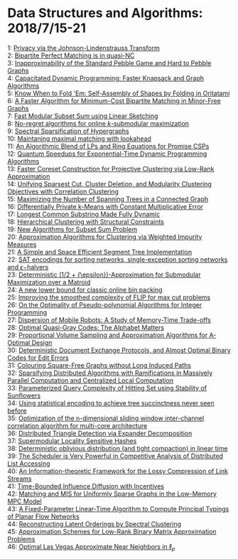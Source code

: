 # Data Structures and Algorithms: 2018/7/15-21  
1: [Privacy via the Johnson-Lindenstrauss Transform](https://doi.org/10.48550/arXiv.1204.2606)  
2: [Bipartite Perfect Matching is in quasi-NC](https://doi.org/10.48550/arXiv.1601.06319)  
3: [Inapproximability of the Standard Pebble Game and Hard to Pebble Graphs](https://doi.org/10.48550/arXiv.1707.06343)  
4: [Capacitated Dynamic Programming: Faster Knapsack and Graph Algorithms](https://doi.org/10.48550/arXiv.1802.06440)  
5: [Know When to Fold 'Em: Self-Assembly of Shapes by Folding in Oritatami](https://doi.org/10.48550/arXiv.1807.04682)  
6: [A Faster Algorithm for Minimum-Cost Bipartite Matching in Minor-Free  Graphs](https://doi.org/10.48550/arXiv.1807.04802)  
7: [Fast Modular Subset Sum using Linear Sketching](https://doi.org/10.48550/arXiv.1807.04825)  
8: [No-regret algorithms for online $k$-submodular maximization](https://doi.org/10.48550/arXiv.1807.04965)  
9: [Spectral Sparsification of Hypergraphs](https://doi.org/10.48550/arXiv.1807.04974)  
10: [Maintaning maximal matching with lookahead](https://doi.org/10.48550/arXiv.1807.05009)  
11: [An Algorithmic Blend of LPs and Ring Equations for Promise CSPs](https://doi.org/10.48550/arXiv.1807.05194)  
12: [Quantum Speedups for Exponential-Time Dynamic Programming Algorithms](https://doi.org/10.48550/arXiv.1807.05209)  
13: [Faster Coreset Construction for Projective Clustering via Low-Rank  Approximation](https://doi.org/10.48550/arXiv.1606.07992)  
14: [Unifying Sparsest Cut, Cluster Deletion, and Modularity Clustering  Objectives with Correlation Clustering](https://doi.org/10.48550/arXiv.1712.05825)  
15: [Maximizing the Number of Spanning Trees in a Connected Graph](https://doi.org/10.48550/arXiv.1804.02785)  
16: [Differentially Private k-Means with Constant Multiplicative Error](https://doi.org/10.48550/arXiv.1804.08001)  
17: [Longest Common Substring Made Fully Dynamic](https://doi.org/10.48550/arXiv.1804.08731)  
18: [Hierarchical Clustering with Structural Constraints](https://doi.org/10.48550/arXiv.1805.09476)  
19: [New Algorithms for Subset Sum Problem](https://doi.org/10.48550/arXiv.1807.02611)  
20: [Approximation Algorithms for Clustering via Weighted Impurity Measures](https://doi.org/10.48550/arXiv.1807.05241)  
21: [A Simple and Space Efficient Segment Tree Implementation](https://doi.org/10.48550/arXiv.1807.05356)  
22: [SAT encodings for sorting networks, single-exception sorting networks  and $\epsilon-$halvers](https://doi.org/10.48550/arXiv.1807.05377)  
23: [Deterministic (1/2 + {\epsilon})-Approximation for Submodular  Maximization over a Matroid](https://doi.org/10.48550/arXiv.1807.05532)  
24: [A new lower bound for classic online bin packing](https://doi.org/10.48550/arXiv.1807.05554)  
25: [Improving the smoothed complexity of FLIP for max cut problems](https://doi.org/10.48550/arXiv.1807.05665)  
26: [On the Optimality of Pseudo-polynomial Algorithms for Integer  Programming](https://doi.org/10.48550/arXiv.1607.05342)  
27: [Dispersion of Mobile Robots: A Study of Memory-Time Trade-offs](https://doi.org/10.48550/arXiv.1707.05629)  
28: [Optimal Quasi-Gray Codes: The Alphabet Matters](https://doi.org/10.48550/arXiv.1712.01834)  
29: [Proportional Volume Sampling and Approximation Algorithms for A-Optimal  Design](https://doi.org/10.48550/arXiv.1802.08318)  
30: [Deterministic Document Exchange Protocols, and Almost Optimal Binary  Codes for Edit Errors](https://doi.org/10.48550/arXiv.1804.05776)  
31: [Colouring Square-Free Graphs without Long Induced Paths](https://doi.org/10.48550/arXiv.1805.08270)  
32: [Sparsifying Distributed Algorithms with Ramifications in Massively  Parallel Computation and Centralized Local Computation](https://doi.org/10.48550/arXiv.1807.06251)  
33: [Parameterized Query Complexity of Hitting Set using Stability of  Sunflowers](https://doi.org/10.48550/arXiv.1807.06272)  
34: [Using statistical encoding to achieve tree succinctness never seen  before](https://doi.org/10.48550/arXiv.1807.06359)  
35: [Optimization of the n-dimensional sliding window inter-channel  correlation algorithm for multi-core architecture](https://doi.org/10.48550/arXiv.1807.06507)  
36: [Distributed Triangle Detection via Expander Decomposition](https://doi.org/10.48550/arXiv.1807.06624)  
37: [Supermodular Locality Sensitive Hashes](https://doi.org/10.48550/arXiv.1807.06686)  
38: [Deterministic oblivious distribution (and tight compaction) in linear  time](https://doi.org/10.48550/arXiv.1807.06719)  
39: [The Scheduler is Very Powerful in Competitive Analysis of Distributed  List Accessing](https://doi.org/10.48550/arXiv.1807.06820)  
40: [An Information-theoretic Framework for the Lossy Compression of Link  Streams](https://doi.org/10.48550/arXiv.1807.06874)  
41: [Time-Bounded Influence Diffusion with Incentives](https://doi.org/10.48550/arXiv.1807.06921)  
42: [Matching and MIS for Uniformly Sparse Graphs in the Low-Memory MPC Model](https://doi.org/10.48550/arXiv.1807.05374)  
43: [A Fixed-Parameter Linear-Time Algorithm to Compute Principal Typings of  Planar Flow Networks](https://doi.org/10.48550/arXiv.1807.07067)  
44: [Reconstructing Latent Orderings by Spectral Clustering](https://doi.org/10.48550/arXiv.1807.07122)  
45: [Approximation Schemes for Low-Rank Binary Matrix Approximation Problems](https://doi.org/10.48550/arXiv.1807.07156)  
46: [Optimal Las Vegas Approximate Near Neighbors in $\ell_p$](https://doi.org/10.48550/arXiv.1807.07527)  